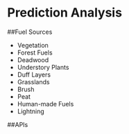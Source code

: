 # Prediction Analysis
##Fuel Sources

* Vegetation
* Forest Fuels
* Deadwood 
* Understory Plants
* Duff Layers
* Grasslands
* Brush
* Peat
* Human-made Fuels
* Lightning

##APIs

